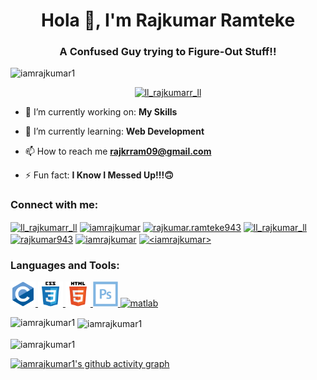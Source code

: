 <h1 align="center">Hola 👋, I'm Rajkumar Ramteke</h1>
<h3 align="center">A Confused Guy trying to Figure-Out Stuff!!</h3>

<p align="left"> <img src="https://komarev.com/ghpvc/?username=iamrajkumar1&label=Profile%20views&color=0e75b6&style=flat" alt="iamrajkumar1" /> </p>

<p align="center"> <a href="https://twitter.com/ll_rajkumarr_ll" target="blank"><img src="https://img.shields.io/twitter/follow/ll_rajkumarr_ll?logo=twitter&style=for-the-badge" alt="ll_rajkumarr_ll" /></a> </p>

- 🔭 I’m currently working on: **My Skills**

- 🌱 I’m currently learning: **Web Development**

- 📫 How to reach me **rajkrram09@gmail.com**

- ⚡ Fun fact: **I Know I Messed Up!!!🙃**

<h3 align="left">Connect with me:</h3>
<p align="left">
<a href="https://twitter.com/ll_rajkumarr_ll" target="blank"><img align="center" src="https://raw.githubusercontent.com/rahuldkjain/github-profile-readme-generator/master/src/images/icons/Social/twitter.svg" alt="ll_rajkumarr_ll" height="30" width="40" /></a>
<a href="https://linkedin.com/in/iamrajkumar" target="blank"><img align="center" src="https://raw.githubusercontent.com/rahuldkjain/github-profile-readme-generator/master/src/images/icons/Social/linked-in-alt.svg" alt="iamrajkumar" height="30" width="40" /></a>
<a href="https://fb.com/rajkumar.ramteke943" target="blank"><img align="center" src="https://raw.githubusercontent.com/rahuldkjain/github-profile-readme-generator/master/src/images/icons/Social/facebook.svg" alt="rajkumar.ramteke943" height="30" width="40" /></a>
<a href="https://instagram.com/ll_rajkumarr_ll" target="blank"><img align="center" src="https://raw.githubusercontent.com/rahuldkjain/github-profile-readme-generator/master/src/images/icons/Social/instagram.svg" alt="ll_rajkumar_ll" height="30" width="40" /></a>
<a href="https://www.codechef.com/users/rajkumar943" target="blank"><img align="center" src="https://cdn.jsdelivr.net/npm/simple-icons@3.1.0/icons/codechef.svg" alt="rajkumar943" height="30" width="40" /></a>
<a href="https://www.hackerrank.com/iamrajkumar" target="blank"><img align="center" src="https://raw.githubusercontent.com/rahuldkjain/github-profile-readme-generator/master/src/images/icons/Social/hackerrank.svg" alt="iamrajkumar" height="30" width="40" /></a>
<a href="https://auth.geeksforgeeks.org/user/<iamrajkumar>" target="blank"><img align="center" src="https://raw.githubusercontent.com/rahuldkjain/github-profile-readme-generator/master/src/images/icons/Social/geeks-for-geeks.svg" alt="<iamrajkumar>" height="30" width="40" /></a>
</p>

<h3 align="left">Languages and Tools:</h3>
<p align="left"> <a href="https://www.cprogramming.com/" target="_blank"> <img src="https://raw.githubusercontent.com/devicons/devicon/master/icons/c/c-original.svg" alt="c" width="40" height="40"/> </a> <a href="https://www.w3schools.com/css/" target="_blank"> <img src="https://raw.githubusercontent.com/devicons/devicon/master/icons/css3/css3-original-wordmark.svg" alt="css3" width="40" height="40"/> </a> <a href="https://www.w3.org/html/" target="_blank"> <img src="https://raw.githubusercontent.com/devicons/devicon/master/icons/html5/html5-original-wordmark.svg" alt="html5" width="40" height="40"/> </a> <a href="https://www.photoshop.com/en" target="_blank"> <img src="https://raw.githubusercontent.com/devicons/devicon/master/icons/photoshop/photoshop-line.svg" alt="photoshop" width="40" height="40"/> </a> <a href="https://www.mathworks.com/" target="_blank"> <img src="https://upload.wikimedia.org/wikipedia/commons/2/21/Matlab_Logo.png" alt="matlab" width="40" height="40"/> </a>

<!-- <p><img align="left" src="https://github-readme-stats.vercel.app/api/top-langs?username=iamrajkumar1&show_icons=true&locale=en&layout=compact" alt="iamrajkumar1" /></p>

<p>&nbsp;<img align="center" src="https://github-readme-stats.vercel.app/api?username=iamrajkumar1&show_icons=true&locale=en" alt="iamrajkumar1" /></p> -->
<p><img align="left" src="https://github-readme-stats.vercel.app/api/top-langs?username=iamrajkumar1&theme=react&show_icons=true&locale=en&layout=compact"alt="iamrajkumar1" /></p><p>&nbsp;<img align="center" src="https://github-readme-stats.vercel.app/api?username=iamrajkumar1&theme=react&show_icons=true&locale=en"alt="iamrajkumar1" /></p>
<p><img align="center" src="https://github-readme-streak-stats.herokuapp.com/?user=iamrajkumar1&theme=react" alt="iamrajkumar1" /></p>
                                                                                                                                             
[![iamrajkumar1's github activity graph](https://activity-graph.herokuapp.com/graph?username=iamrajkumar1&theme=react-dark)](https://github.com/iamrajkumar1/github-readme-activity-graph)
